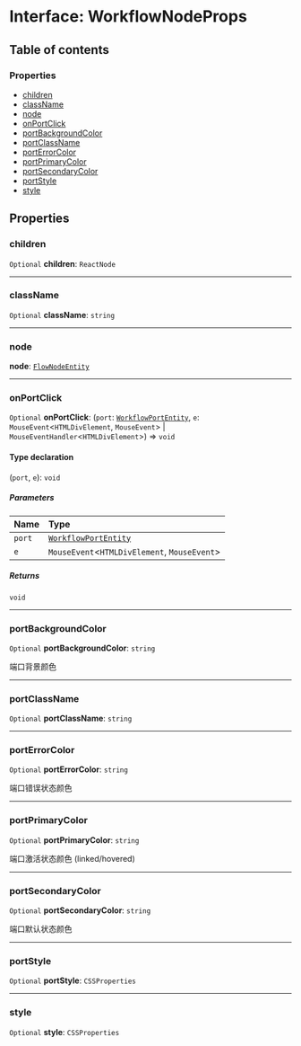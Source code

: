 # Interface: WorkflowNodeProps

## Table of contents

### Properties

* [children](/en/auto-docs/free-layout-editor/interfaces/WorkflowNodeProps.md#children)
* [className](/en/auto-docs/free-layout-editor/interfaces/WorkflowNodeProps.md#classname)
* [node](/en/auto-docs/free-layout-editor/interfaces/WorkflowNodeProps.md#node)
* [onPortClick](/en/auto-docs/free-layout-editor/interfaces/WorkflowNodeProps.md#onportclick)
* [portBackgroundColor](/en/auto-docs/free-layout-editor/interfaces/WorkflowNodeProps.md#portbackgroundcolor)
* [portClassName](/en/auto-docs/free-layout-editor/interfaces/WorkflowNodeProps.md#portclassname)
* [portErrorColor](/en/auto-docs/free-layout-editor/interfaces/WorkflowNodeProps.md#porterrorcolor)
* [portPrimaryColor](/en/auto-docs/free-layout-editor/interfaces/WorkflowNodeProps.md#portprimarycolor)
* [portSecondaryColor](/en/auto-docs/free-layout-editor/interfaces/WorkflowNodeProps.md#portsecondarycolor)
* [portStyle](/en/auto-docs/free-layout-editor/interfaces/WorkflowNodeProps.md#portstyle)
* [style](/en/auto-docs/free-layout-editor/interfaces/WorkflowNodeProps.md#style)

## Properties

### children

`Optional` **children**: `ReactNode`

***

### className

`Optional` **className**: `string`

***

### node

**node**: [`FlowNodeEntity`](/en/auto-docs/free-layout-editor/classes/FlowNodeEntity-1.md)

***

### onPortClick

`Optional` **onPortClick**: (`port`: [`WorkflowPortEntity`](/en/auto-docs/free-layout-editor/classes/WorkflowPortEntity.md), `e`: `MouseEvent`<`HTMLDivElement`, `MouseEvent`> | `MouseEventHandler`<`HTMLDivElement`>) => `void`

#### Type declaration

(`port`, `e`): `void`

##### Parameters

| Name | Type |
| :------ | :------ |
| `port` | [`WorkflowPortEntity`](/en/auto-docs/free-layout-editor/classes/WorkflowPortEntity.md) |
| `e` | `MouseEvent`<`HTMLDivElement`, `MouseEvent`> | `MouseEventHandler`<`HTMLDivElement`> |

##### Returns

`void`

***

### portBackgroundColor

`Optional` **portBackgroundColor**: `string`

端口背景颜色

***

### portClassName

`Optional` **portClassName**: `string`

***

### portErrorColor

`Optional` **portErrorColor**: `string`

端口错误状态颜色

***

### portPrimaryColor

`Optional` **portPrimaryColor**: `string`

端口激活状态颜色 (linked/hovered)

***

### portSecondaryColor

`Optional` **portSecondaryColor**: `string`

端口默认状态颜色

***

### portStyle

`Optional` **portStyle**: `CSSProperties`

***

### style

`Optional` **style**: `CSSProperties`
